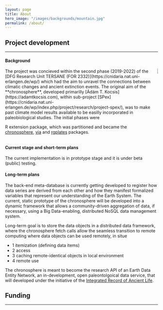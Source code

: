 ```yaml
---
layout: page
title: About
hero_image: "/images/backgrounds/mountain.jpg"
permalink: /about/
---
```




## Project development

* * *

#### Background 
<div class="columns">

<div class="column is-10" markdown="1">
The project was concieved within the second phase (2019-2022) of the [DFG Research Unit TERSANE (FOR 2332)](https://cnidaria.nat.uni-erlangen.de/wp/) which had the aim to unravel the connections between climatic changes and ancient extinction events. The original aim of the **chronosphere**, developed primarilly [Ádám T. Kocsis](https://adamtkocsis.com), within sub-project [SPex](https://cnidaria.nat.uni-erlangen.de/wp/index.php/project/research/project-spex/), was to make past climate model results available to be easilly incorporated in paleobiological studies. The initial phases were 

R extension package, which was partitioned and became the [chronosphere](https://chronosphere.info/r_client/), [via](https://adamkocsis.github.io/via/) and [rgplates](https://adamkocsis.github.io/rgplates/) packages. 


</div>
<div class="column is-2">
<a href="https://cnidaria.nat.uni-erlangen.de/wp/"><img src="{{site.url}}{{site.baseurl}}/images/logos/tersane-proj.png"></a>
</div>
</div>

#### Current stage and short-term plans

The current implementation is in prototype stage and it is under beta (public) testing. 

#### Long-term plans

The back-end meta-database is currently getting developed to register how data series are derived from each other and how they manifest formalized variables that represent our understanding of the Earth System. The current, static prototype of the chronosphere will be developed into a dynamic framework that allows a community-driven aggregation of data, if necessary, using a Big Data-enabling, distributed NoSQL data management system. 

Long-term goal is to store the data objects in a distributed data framework, where the chronosphere fetch calls allow the seamless transition to remote computing where data objects can be used remotely, in situe
- 1 itemization (defining data items)
- 2 access
- 3 caching remote-identical objects in local environment 
- 4 remote use

The chronosphere is meant to become the research API of an Earth Data Entity Network, an in-development, open paleontolgoical data service, that will developed under the initiative of the [Integrated Record of Ancient Life]({{site.url}}{{site.baseurl}}/related/#integrated-record-of-ancient-life). 

## Funding

* * *

